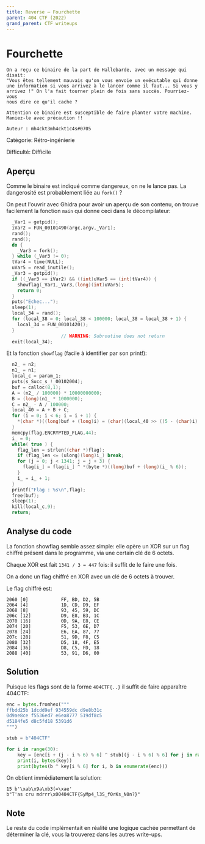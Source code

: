 ```yaml
---
title: Reverse — Fourchette
parent: 404 CTF (2022)
grand_parent: CTF writeups
---
```


# Fourchette

```
On a reçu ce binaire de la part de Hallebarde, avec un message qui disait:
"Vous êtes tellement mauvais qu'on vous envoie un exécutable qui donne
une information si vous arrivez à le lancer comme il faut... Si vous y
arrivez !" On l'a fait tourner plein de fois sans succès. Pourriez-vous
nous dire ce qu'il cache ?

Attention ce binaire est susceptible de faire planter votre machine.
Maniez-le avec précaution !!
    
Auteur : mh4ckt3mh4ckt1c4s#0705
```

Catégorie: Rétro-ingénierie

Difficulté: Difficile

## Aperçu

Comme le binaire est indiqué comme dangereux, on ne le lance pas.
La dangerosité est probablement liée au `fork()` ?

On peut l'ouvrir avec Ghidra pour avoir un aperçu de son contenu,
on trouve facilement la fonction `main` qui donne ceci dans
le décompilateur:
```c
  _Var1 = getpid();
  iVar2 = FUN_00101490(argc,argv,_Var1);
  rand();
  rand();
  do {
    _Var3 = fork();
  } while (_Var3 != 0);
  tVar4 = time(NULL);
  uVar5 = read_inutile();
  _Var3 = getpid();
  if ((_Var3 == iVar2) && ((int)uVar5 == (int)tVar4)) {
    showflag(_Var1,_Var3,(long)(int)uVar5);
    return 0;
  }
  puts("Echec...");
  sleep(1);
  local_34 = rand();
  for (local_38 = 0; local_38 < 100000; local_38 = local_38 + 1) {
    local_34 = FUN_00101420();
  }
                    // WARNING: Subroutine does not return
  exit(local_34);
```

Et la fonction `showflag` (facile à identifier par son printf):
```c
  n2_ = n2;
  n1_ = n1;
  local_c = param_1;
  puts(s_Succ_s_!_00102004);
  buf = calloc(8,1);
  A = (n2_ / 100000) * 10000000000;
  B = (long)(n1_ * 1000000);
  C = n2_ - A / 100000;
  local_40 = A + B + C;
  for (i = 0; i < 6; i = i + 1) {
    *(char *)((long)buf + (long)i) = (char)(local_40 >> ((5 - (char)i) * 8 & 63U));
  }
  memcpy(flag,ENCRYPTED_FLAG,44);
  i_ = 0;
  while( true ) {
    flag_len = strlen((char *)flag);
    if (flag_len <= (ulong)(long)i_) break;
    for (j = 0; j < 1341; j = j + 3) {
      flag[i_] = flag[i_] ^ *(byte *)((long)buf + (long)(i_ % 6));
    }
    i_ = i_ + 1;
  }
  printf("Flag : %s\n",flag);
  free(buf);
  sleep(1);
  kill(local_c,9);
  return;
```

## Analyse du code

La fonction showflag semble assez simple: elle opère un XOR sur un flag
chiffré présent dans le programme, via une certain clé de 6 octets.

Chaque XOR est fait `1341 / 3 = 447` fois: il suffit de le faire une
fois.

On a donc un flag chiffré en XOR avec un clé de 6 octets à trouver.

Le flag chiffré est:
```
2060 [0]            FF, BD, D2, 5B
2064 [4]            1D, CD, D9, EF
2068 [8]            93, 45, 59, DC
206c [12]           D9, E8, B3, 1C
2070 [16]           0D, 9A, E8, CE
2074 [20]           F5, 53, 6E, D7
2078 [24]           E6, EA, 87, 77
207c [28]           51, 9D, F8, C5
2080 [32]           D5, 18, 4F, E5
2084 [36]           D8, C5, FD, 18
2088 [40]           53, 91, D6, 00
```

## Solution

Puisque les flags sont de la forme `404CTF{..}` il suffit de faire
apparaître 404CTF:
```python
enc = bytes.fromhex("""
ffbdd25b 1dcdd9ef 934559dc d9e8b31c
0d9ae8ce f5536ed7 e6ea8777 519df8c5
d5184fe5 d8c5fd18 5391d6
""")

stub = b"404CTF"

for i in range(30):
    key = [enc[i + (j - i % 6) % 6] ^ stub[(j - i % 6) % 6] for j in range(6)]
    print(i, bytes(key))
    print(bytes(b ^ key[i % 6] for i, b in enumerate(enc)))
```

On obtient immédiatement la solution:
```
15 b'\xab\x9a\xb3(=\xae'
b"T'as cru mdrrr\x00404CTF{SyMp4_l3S_f0rKs_N0n?}"
```

## Note

Le reste du code implémentait en réalité une logique cachée permettant de
déterminer la clé, vous la trouverez dans les autres write-ups.
